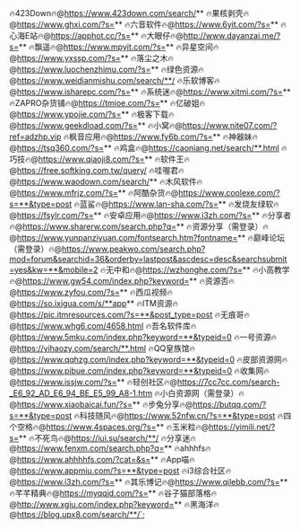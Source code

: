 🔥423Down🔥@https://www.423down.com/search/**
🔥果核剥壳🔥@https://www.ghxi.com/?s=**
🔥六音软件🔥@https://www.6yit.com/?s=**
🔥心海E站🔥@https://apphot.cc/?s=**
🔥大眼仔🔥@http://www.dayanzai.me/?s=**
🔥飘遥🔥@https://www.mpyit.com/?s=**
🔥异星空间🔥@https://www.yxssp.com/?s=**
🔥落尘之木🔥@https://www.luochenzhimu.com/?s=**
🔥绿色资源🔥@https://www.weidianmishu.com/search/**/
🔥乐软博客🔥@https://www.isharepc.com/?s=**
🔥系统迷🔥@https://www.xitmi.com/?s=**
🔥ZAPRO杂货铺🔥@https://tmioe.com/?s=**
🔥亿破姐🔥@https://www.ypojie.com/?s=**
🔥极客下载🔥@https://www.geekdload.com/?s=**
🔥小窝🔥@https://www.nite07.com/?ref=adzhp.vip
🔥枫音应用🔥@https://www.fy6b.com/?s=**
🔥神器妹🔥@https://tsq360.com/?s=**
🔥鸡盒🔥@https://caoniang.net/search/**.html
🔥巧技🔥@https://www.qiaoji8.com/?s=**
🔥软件王🔥@https://free.softking.com.tw/query/
🔥哇喔君🔥@https://www.waodown.com/search/**
🔥木风软件🔥@https://www.mfrjz.com/?s=**
🔥阿酷杂货🔥@https://www.coolexe.com/?s=**&type=post
🔥蓝鲨🔥@https://www.lan-sha.com/?s=**
🔥发烧友绿软🔥@https://fsylr.com/?s=**
🔥安卓应用🔥@https://www.i3zh.com/?s=**
🔥分享者🔥@https://www.sharerw.com/search.php?q=**
🔥资源分享（需登录）🔥@https://www.yunpanziyuan.com/fontsearch.htm?fontname=**
🔥巅峰论坛（需登录）🔥@https://www.peakwo.com/search.php?mod=forum&searchid=36&orderby=lastpost&ascdesc=desc&searchsubmit=yes&kw=**&mobile=2
🔥无中和🔥@https://wzhonghe.com/?s=**
🔥小高教学🔥@https://www.gw54.com/index.php?keyword=**
🔥资源否🔥@https://www.zyfou.com/?s=**
🔥西瓜视频🔥@https://so.ixigua.com/s/**app**
🔥ITM资源🔥@https://pic.itmresources.com/?s=**&post_type=post
🔥无痕哥🔥@https://www.whg6.com/4658.html
🔥吾名软件库🔥@https://www.5mku.com/index.php?keyword=**&typeid=0
🔥一号资源🔥@https://yihaozy.com/search/**.html
🔥QQ皇族馆🔥@https://www.qqhzg.com/index.php?keyword=**&typeid=0
🔥皮部资源网🔥@https://www.pibue.com/index.php?keyword=**&typeid=0
🔥收集网🔥@https://www.issjw.com/?s=**
🔥轻创社区🔥@https://7cc7cc.com/search-_E6_92_AD_E6_94_BE_E5_99_A8-1.htm
🔥小白资源网（需登录）🔥@https://www.xiaobaicai.fun/?s=**
🔥步兔分享🔥@https://butqq.com/?s=**&type=post
🔥科技随风🔥@https://www.52nfw.cn/?s=**&type=post
🔥四个空格🔥@https://www.4spaces.org/?s=**
🔥玉米粒🔥@https://yimili.net/?s=**
🔥不死鸟🔥@https://iui.su/search/**/
🔥分享迷🔥@https://www.fenxm.com/search.php?q=**
🔥ahhhfs🔥@https://www.ahhhhfs.com/?cat=&s=**
🔥App喵🔥@https://www.appmiu.com/?s=**&type=post
🔥i3综合社区🔥@https://www.i3zh.com/?s=**
🔥其乐博记🔥@https://www.qilebb.com/?s=**
🔥芊芊精典🔥@https://myqqjd.com/?s=**
🔥谷子猫部落格🔥@http://www.xgiu.com/index.php?keyword=**
🔥黑海洋🔥@https://blog.upx8.com/search/**/`;
